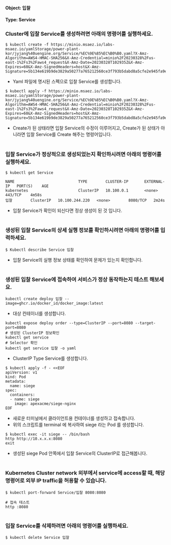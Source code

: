 
#### Object: 입찰
#### Type: Service

### Cluster에 입찰 Service를 생성하려면 아래의 명령어를 실행하세요.

```
$ kubectl create -f https://minio.msaez.io/labs-msaez.io/yamlStorage/power-plant-kor/jyjang%40uengine.org/Service/%EC%9E%85%EC%B0%B0.yaml?X-Amz-Algorithm=AWS4-HMAC-SHA256&X-Amz-Credential=minio%2F20230328%2Fus-east-1%2Fs3%2Faws4_request&X-Amz-Date=20230328T102935Z&X-Amz-Expires=60&X-Amz-SignedHeaders=host&X-Amz-Signature=5b134e619b9de3829a50277a765212560ce3f793b5dabd8a5cfe2e945fa9ef9c
```
- Yaml 파일에 명시된 스펙으로 입찰 Service를 생성합니다.  

```
$ kubectl apply -f https://minio.msaez.io/labs-msaez.io/yamlStorage/power-plant-kor/jyjang%40uengine.org/Service/%EC%9E%85%EC%B0%B0.yaml?X-Amz-Algorithm=AWS4-HMAC-SHA256&X-Amz-Credential=minio%2F20230328%2Fus-east-1%2Fs3%2Faws4_request&X-Amz-Date=20230328T102935Z&X-Amz-Expires=60&X-Amz-SignedHeaders=host&X-Amz-Signature=5b134e619b9de3829a50277a765212560ce3f793b5dabd8a5cfe2e945fa9ef9c
```
- Create가 된 상태라면 입찰 Service의 수정이 이루어지고, Create가 된 상태가 아니라면 입찰 Service를 Create 해주는 명령어입니다.
#

### 입찰 Service가 정상적으로 생성되었는지 확인하시려면 아래의 명령어를 실행하세요.

```
$ kubectl get Service

NAME                            TYPE        CLUSTER-IP       EXTERNAL-IP   PORT(S)    AGE
kubernetes                      ClusterIP   10.100.0.1       <none>        443/TCP    4m58s
입찰        ClusterIP   10.100.244.220   <none>        8080/TCP   2m24s

```
- 입찰 Service가 확인이 되신다면 정상 생성이 된 것 입니다.
#

### 생성된 입찰 Service의 상세 실행 정보를 확인하시려면 아래의 명령어를 입력하세요.

```
$ Kubectl describe Service 입찰
```
- 입찰 Service의 실행 정보 상태를 확인하여 문제가 있는지 확인합니다.
#

### 생성된 입찰 Service에 접속하여 서비스가 정상 동작하는지 테스트 해보세요.

```
kubectl create deploy 입찰 --image=ghcr.io/docker_id/docker_image:latest
```
- 대상 컨테이너를 생성합니다.  

```
kubectl expose deploy order --type=ClusterIP --port=8080 --target-port=8080
# 생성된 ClusterIP 정보확인
kubectl get service 
# Selector 확인
kubectl get service 입찰 -o yaml
```
- ClusterIP Type Service를 생성합니다.

```
$ kubectl apply -f - <<EOF
apiVersion: v1
kind: Pod
metadata:
  name: siege
spec:
  containers:
  - name: siege
    image: apexacme/siege-nginx
EOF
```
- 새로운 터미널에서 클라이언트용 컨테이너를 생성하고 접속합니다.
- 위의 스크립트를 terminal 에 복사하여 siege 라는 Pod 를 생성합니다.  

```
$ kubectl exec -it siege -- /bin/bash
http http://10.x.x.x:8080
exit
```
- 생성된 siege Pod 안쪽에서 입찰 Service의 ClusterIP로 접근해봅니다.
#

### Kubernetes Cluster network 외부에서 service에 access할 때, 해당 명령어로 외부 IP traffic을 허용할 수 있습니다.

```
$ kubectl port-forward Service/입찰 8080:8080

# 접속 테스트
http :8080
```
#

### 입찰 Service를 삭제하려면 아래의 명령어를 실행하세요.

```
$ kubectl delete Service 입찰
```
#

